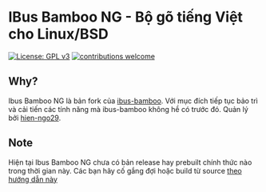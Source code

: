 IBus Bamboo NG - Bộ gõ tiếng Việt cho Linux/BSD
===================================
[![License: GPL v3](https://img.shields.io/badge/License-GPL%20v3-blue.svg)](https://opensource.org/licenses/GPL-3.0)
[![contributions welcome](https://img.shields.io/badge/contributions-welcome-brightgreen.svg?style=flat)](https://github.com/BambooEngine/ibus-bamboo)

## Why?
Ibus Bamboo NG là bản fork của [ibus-bamboo](https://github.com/BambooEngine/ibus-bamboo). Với mục đích tiếp tục bảo trì và cải tiến các tính năng mà ibus-bamboo không hề có trước đó. Quản lý bởi [hien-ngo29](github.com/hien-ngo29).

## Note
Hiện tại Ibus Bamboo NG chưa có bản release hay prebuilt chính thức nào trong thời gian này. Các bạn hãy cố gắng đợi hoặc build từ source [theo hướng dẫn này](https://github.com/hien-ngo29/ibus-bamboo/wiki/H%C6%B0%E1%BB%9Bng-d%E1%BA%ABn-c%C3%A0i-%C4%91%E1%BA%B7t-t%E1%BB%AB-m%C3%A3-ngu%E1%BB%93n)
